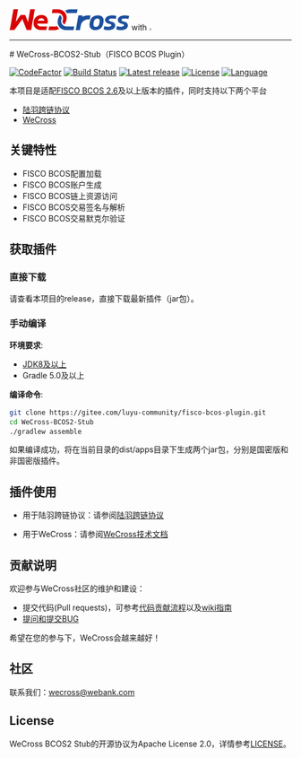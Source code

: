 ![](./docs/images/menu_logo_wecross.png) with <img src="https://gitee.com/luyu-community/luyu-cross-chain-protocol/raw/master/doc/img/logo_nor.svg" style="zoom: 25%;" />

<hr>
# WeCross-BCOS2-Stub（FISCO BCOS Plugin）

[![CodeFactor](https://www.codefactor.io/repository/github/webankblockchain/WeCross-BCOS2-Stub/badge)](https://www.codefactor.io/repository/github/webankblockchain/WeCross-BCOS2-Stub) [![Build Status](https://travis-ci.org/WeBankBlockchain/WeCross-BCOS2-Stub.svg?branch=dev)](https://travis-ci.org/WeBankBlockchain/WeCross-BCOS2-Stub) [![Latest release](https://img.shields.io/github/release/WeBankBlockchain/WeCross-BCOS2-Stub.svg)](https://github.com/WeBankBlockchain/WeCross-BCOS2-Stub/releases/latest)
[![License](https://img.shields.io/github/license/WeBankBlockchain/WeCross-BCOS2-Stub)](https://www.apache.org/licenses/LICENSE-2.0) [![Language](https://img.shields.io/badge/Language-Java-blue.svg)](https://www.java.com)

本项目是适配[FISCO BCOS 2.6](https://github.com/FISCO-BCOS/FISCO-BCOS)及以上版本的插件，同时支持以下两个平台

* [陆羽跨链协议](https://gitee.com/luyu-community/luyu-cross-chain-protocol)
* [WeCross](https://github.com/WeBankFinTech/WeCross)

## 关键特性

- FISCO BCOS配置加载
- FISCO BCOS账户生成
- FISCO BCOS链上资源访问
- FISCO BCOS交易签名与解析
- FISCO BCOS交易默克尔验证

## 获取插件

### 直接下载

请查看本项目的release，直接下载最新插件（jar包）。

### 手动编译

**环境要求**:

  - [JDK8及以上](https://www.oracle.com/java/technologies/javase-downloads.html)
  - Gradle 5.0及以上

**编译命令**:

```bash
git clone https://gitee.com/luyu-community/fisco-bcos-plugin.git
cd WeCross-BCOS2-Stub
./gradlew assemble
```
如果编译成功，将在当前目录的dist/apps目录下生成两个jar包，分别是国密版和非国密版插件。

## 插件使用

* 用于陆羽跨链协议：请参阅[陆羽跨链协议](docs/luyu.md)

* 用于WeCross：请参阅[WeCross技术文档](https://wecross.readthedocs.io/zh_CN/latest/docs/stubs/bcos.html#id2)

## 贡献说明

欢迎参与WeCross社区的维护和建设：

- 提交代码(Pull requests)，可参考[代码贡献流程](CONTRIBUTING.md)以及[wiki指南](https://github.com/WeBankBlockchain/WeCross/wiki/%E8%B4%A1%E7%8C%AE%E4%BB%A3%E7%A0%81)
- [提问和提交BUG](https://github.com/WeBankBlockchain/WeCross-BCOS2-Stub/issues/new)

希望在您的参与下，WeCross会越来越好！

## 社区
联系我们：wecross@webank.com

## License

WeCross BCOS2 Stub的开源协议为Apache License 2.0，详情参考[LICENSE](./LICENSE)。
